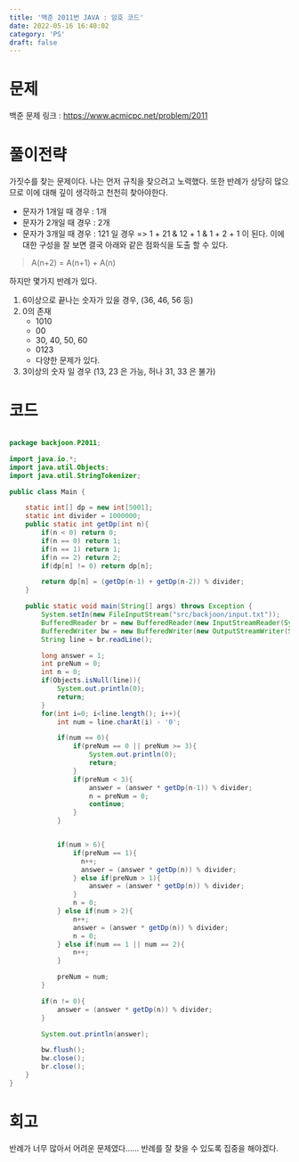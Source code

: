 ```yaml
---
title: '백준 2011번 JAVA : 암호 코드'
date: 2022-05-16 16:40:02
category: 'PS'
draft: false
---
```


# 문제

백준 문제 링크 : https://www.acmicpc.net/problem/2011

# 풀이전략

가짓수를 찾는 문제이다. 나는 먼저 규칙을 찾으려고 노력했다. 또한 반례가 상당히 많으므로 이에 대해 깊이 생각하고 천천히 찾아야한다.

- 문자가 1개일 때 경우 : 1개
- 문자가 2개일 때 경우 : 2개
- 문자가 3개일 때 경우 : 121 일 경우 => 1 + 21 & 12 + 1 & 1 + 2 + 1
  이 된다. 이에 대한 구성을 잘 보면 결국 아래와 같은 점화식을 도출 할 수 있다.

> A(n+2) = A(n+1) + A(n)

하지만 몇가지 반례가 있다.

1. 6이상으로 끝나는 숫자가 있을 경우, (36, 46, 56 등)
2. 0의 존재
   - 1010
   - 00
   - 30, 40, 50, 60
   - 0123
   - 다양한 문제가 있다.
3. 3이상의 숫자 일 경우 (13, 23 은 가능, 허나 31, 33 은 불가)

# 코드

```java

package backjoon.P2011;

import java.io.*;
import java.util.Objects;
import java.util.StringTokenizer;

public class Main {

    static int[] dp = new int[5001];
    static int divider = 1000000;
    public static int getDp(int n){
        if(n < 0) return 0;
        if(n == 0) return 1;
        if(n == 1) return 1;
        if(n == 2) return 2;
        if(dp[n] != 0) return dp[n];

        return dp[n] = (getDp(n-1) + getDp(n-2)) % divider;
    }

    public static void main(String[] args) throws Exception {
        System.setIn(new FileInputStream("src/backjoon/input.txt"));
        BufferedReader br = new BufferedReader(new InputStreamReader(System.in));
        BufferedWriter bw = new BufferedWriter(new OutputStreamWriter(System.out));
        String line = br.readLine();

        long answer = 1;
        int preNum = 0;
        int n = 0;
        if(Objects.isNull(line)){
            System.out.println(0);
            return;
        }
        for(int i=0; i<line.length(); i++){
            int num = line.charAt(i) - '0';

            if(num == 0){
                if(preNum == 0 || preNum >= 3){
                    System.out.println(0);
                    return;
                }
                if(preNum < 3){
                    answer = (answer * getDp(n-1)) % divider;
                    n = preNum = 0;
                    continue;
                }
            }


            if(num > 6){
                if(preNum == 1){
                  n++;
                  answer = (answer * getDp(n)) % divider;
                } else if(preNum > 1){
                    answer = (answer * getDp(n)) % divider;
                }
                n = 0;
            } else if(num > 2){
                n++;
                answer = (answer * getDp(n)) % divider;
                n = 0;
            } else if(num == 1 || num == 2){
                n++;
            }

            preNum = num;
        }

        if(n != 0){
            answer = (answer * getDp(n)) % divider;
        }

        System.out.println(answer);

        bw.flush();
        bw.close();
        br.close();
    }
}

```

# 회고

반례가 너무 많아서 어려운 문제였다...... 반례를 잘 찾을 수 있도록 집중을 해야겠다.
